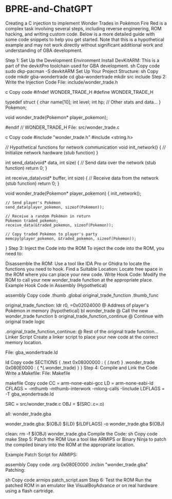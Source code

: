 # BPRE-and-ChatGPT

Creating a C injection to implement Wonder Trades in Pokémon Fire Red is a complex task involving several steps, including reverse engineering, ROM hacking, and writing custom code. Below is a more detailed guide with some code snippets to help you get started. Note that this is a hypothetical example and may not work directly without significant additional work and understanding of GBA development.

Step 1: Set Up the Development Environment
Install DevKitARM: This is a part of the devkitPro toolchain used for GBA development.
sh
Copy code
sudo dkp-pacman -S devkitARM
Set Up Your Project Structure:
sh
Copy code
mkdir gba-wondertrade
cd gba-wondertrade
mkdir src include
Step 2: Write the Injection Code
File: include/wonder_trade.h

c
Copy code
#ifndef WONDER_TRADE_H
#define WONDER_TRADE_H

typedef struct {
    char name[10];
    int level;
    int hp;
    // Other stats and data...
} Pokemon;

void wonder_trade(Pokemon* player_pokemon);

#endif // WONDER_TRADE_H
File: src/wonder_trade.c

c
Copy code
#include "wonder_trade.h"
#include <string.h>

// Hypothetical functions for network communication
void init_network() {
    // Initialize network hardware (stub function)
}

int send_data(void* data, int size) {
    // Send data over the network (stub function)
    return 0;
}

int receive_data(void* buffer, int size) {
    // Receive data from the network (stub function)
    return 0;
}

void wonder_trade(Pokemon* player_pokemon) {
    init_network();

    // Send player's Pokémon
    send_data(player_pokemon, sizeof(Pokemon));

    // Receive a random Pokémon in return
    Pokemon traded_pokemon;
    receive_data(&traded_pokemon, sizeof(Pokemon));

    // Copy traded Pokémon to player's party
    memcpy(player_pokemon, &traded_pokemon, sizeof(Pokemon));
}
Step 3: Inject the Code into the ROM
To inject the code into the ROM, you need to:

Disassemble the ROM: Use a tool like IDA Pro or Ghidra to locate the functions you need to hook.
Find a Suitable Location: Locate free space in the ROM where you can place your new code.
Write Hook Code: Modify the ROM to call your new wonder_trade function at the appropriate place.
Example Hook Code in Assembly (Hypothetical)

assembly
Copy code
.thumb
.global original_trade_function
.thumb_func

original_trade_function:
    ldr r0, =0x02024000     @ Address of player's Pokémon in memory (hypothetical)
    bl wonder_trade         @ Call the new wonder_trade function
    b original_trade_function_continue  @ Continue with original trade logic

.original_trade_function_continue:
    @ Rest of the original trade function...
Linker Script
Create a linker script to place your new code at the correct memory location.

File: gba_wondertrade.ld

ld
Copy code
SECTIONS
{
    .text 0x08000000 : {
        *(.text*)
    }
    .wonder_trade 0x080E0000 : {
        *(.wonder_trade)
    }
}
Step 4: Compile and Link the Code
Write a Makefile:
File: Makefile

makefile
Copy code
CC = arm-none-eabi-gcc
LD = arm-none-eabi-ld
CFLAGS = -mthumb -mthumb-interwork -mlong-calls -Iinclude
LDFLAGS = -T gba_wondertrade.ld

SRC = src/wonder_trade.c
OBJ = $(SRC:.c=.o)

all: wonder_trade.gba

wonder_trade.gba: $(OBJ)
    $(LD) $(LDFLAGS) -o wonder_trade.gba $(OBJ)

clean:
    rm -f $(OBJ) wonder_trade.gba
Compile the Code:
sh
Copy code
make
Step 5: Patch the ROM
Use a tool like ARMIPS or Binary Ninja to patch the compiled binary into the ROM at the appropriate location.

Example Patch Script for ARMIPS:

assembly
Copy code
.org 0x080E0000
.incbin "wonder_trade.gba"
Patching:

sh
Copy code
armips patch_script.asm
Step 6: Test the ROM
Run the patched ROM in an emulator like VisualBoyAdvance or on real hardware using a flash cartridge.
